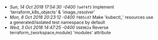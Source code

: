 - _Sun, 14 Oct 2018 17:54:30 -0400_ `7a4f4f5` Implement 'terraform_k8s_objects' & 'image_resolver'
- _Mon, 8 Oct 2018 20:23:12 -0400_ `f805cd7` Make 'kubectl_' resources use a generated/isolated test namespace by default
- _Wed, 3 Oct 2018 14:47:25 -0400_ `568982a` Reverse terraform_{workspace,module} 'modules' attribute
